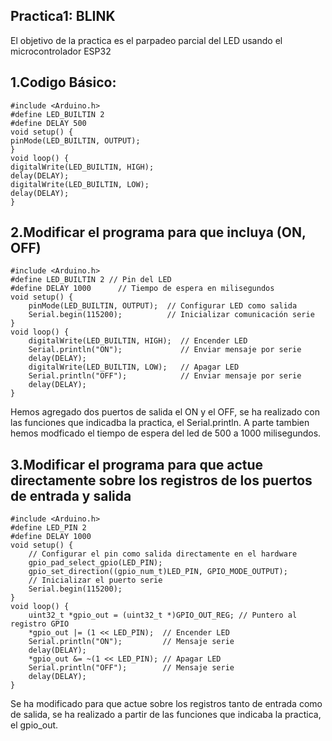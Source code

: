 ## Practica1: BLINK 
El objetivo de la practica es el parpadeo parcial del LED usando el microcontrolador ESP32

## 1.Codigo Básico:
```
#include <Arduino.h>
#define LED_BUILTIN 2
#define DELAY 500
void setup() {
pinMode(LED_BUILTIN, OUTPUT);
}
void loop() {
digitalWrite(LED_BUILTIN, HIGH);
delay(DELAY);
digitalWrite(LED_BUILTIN, LOW);
delay(DELAY);
}

```

## 2.Modificar el programa para que incluya (ON, OFF)
```
#include <Arduino.h>
#define LED_BUILTIN 2 // Pin del LED
#define DELAY 1000      // Tiempo de espera en milisegundos
void setup() {
    pinMode(LED_BUILTIN, OUTPUT);  // Configurar LED como salida
    Serial.begin(115200);          // Inicializar comunicación serie
}
void loop() {
    digitalWrite(LED_BUILTIN, HIGH);  // Encender LED
    Serial.println("ON");             // Enviar mensaje por serie
    delay(DELAY);                    
    digitalWrite(LED_BUILTIN, LOW);   // Apagar LED
    Serial.println("OFF");            // Enviar mensaje por serie
    delay(DELAY);                    
}

```

Hemos agregado dos puertos de salida el ON y el OFF, se ha realizado con las funciones que indicadba la practica, el Serial.println. A parte tambien hemos modficado el tiempo de espera del
led de 500 a 1000 milisegundos. 

## 3.Modificar el programa para que actue directamente sobre los registros de los puertos de entrada y salida
```
#include <Arduino.h>
#define LED_PIN 2
#define DELAY 1000
void setup() {
    // Configurar el pin como salida directamente en el hardware
    gpio_pad_select_gpio(LED_PIN);
    gpio_set_direction((gpio_num_t)LED_PIN, GPIO_MODE_OUTPUT);
    // Inicializar el puerto serie
    Serial.begin(115200);
}
void loop() {
    uint32_t *gpio_out = (uint32_t *)GPIO_OUT_REG; // Puntero al registro GPIO
    *gpio_out |= (1 << LED_PIN);  // Encender LED
    Serial.println("ON");         // Mensaje serie
    delay(DELAY);
    *gpio_out &= ~(1 << LED_PIN); // Apagar LED
    Serial.println("OFF");        // Mensaje serie
    delay(DELAY);
}

```
Se ha modificado para que actue sobre los registros tanto de entrada como de salida, se ha realizado a partir de las funciones que indicaba la practica, el gpio_out. 
